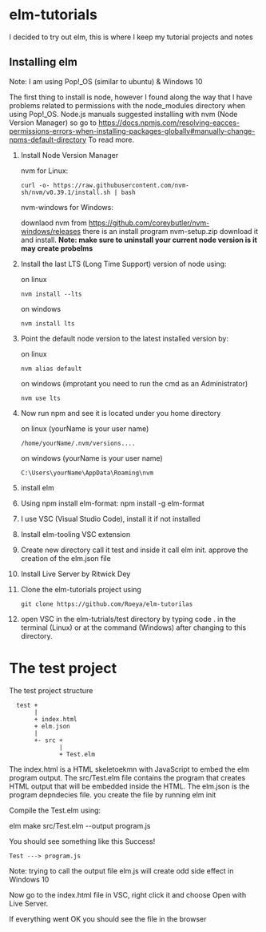 # elm-tutorials

I decided to try out elm, this is where I keep my tutorial projects and notes

## Installing elm

Note: I am using Pop!_OS (similar to ubuntu) & Windows 10

The first thing to install is node, however I found along the way that I have problems related to permissions with the node_modules directory when using Pop!_OS.
Node.js manuals suggested installing with nvm (Node Version Manager) so go to https://docs.npmjs.com/resolving-eacces-permissions-errors-when-installing-packages-globally#manually-change-npms-default-directory
To read more.

1. Install Node Version Manager

   nvm for Linux:
   
       curl -o- https://raw.githubusercontent.com/nvm-sh/nvm/v0.39.1/install.sh | bash

   nvm-windows for Windows:
   
   downlaod nvm from https://github.com/coreybutler/nvm-windows/releases there is an install program
   nvm-setup.zip download it and install.
   **Note: make sure to uninstall your current node version is it may create probelms** 

2. Install the last LTS (Long Time Support) version of node using:
   
   on linux 
   
       nvm install --lts

   on windows
   
       nvm install lts

3. Point the default node version to the latest installed version by:
   
   on linux
   
       nvm alias default

   on windows (improtant you need to run the cmd as an Administrator)
   
       nvm use lts

4. Now run npm and see it is located under you home directory 

   on linux (yourName is your user name)
   
       /home/yourName/.nvm/versions....
 
   on windows (yourName is your user name)
   
       C:\Users\yourName\AppData\Roaming\nvm

5. install elm

6. Using npm install elm-format:
   npm install -g elm-format

7. I use VSC (Visual Studio Code), install it if not installed

8. Install elm-tooling VSC extension

9. Create new directory call it test and inside it call elm init. approve the creation of the elm.json file

10. Install Live Server by Ritwick Dey

11. Clone the elm-tutorials project using 

        git clone https://github.com/Roeya/elm-tutorilas

12. open VSC in the elm-tutrials/test directory by typing code . in the terminal (Linux) or at the command (Windows)
    after changing to this directory.

# The test project

The test project structure

      test +
           |
           + index.html
           + elm.json
           | 
           +- src +
                  | 
                  + Test.elm    

The index.html is a HTML skeletoekmn with JavaScript to embed the elm program output.
The src/Test.elm file contains the program that creates HTML output that will be embedded inside the HTML.
The elm.json is the program depndecies file. you create the file by running elm init

Compile the Test.elm using:

elm make src/Test.elm --output program.js

You should see something like this
Success!

    Test ---> program.js

Note: trying to call the output file elm.js will create odd side effect in Windows 10

Now go to the index.html file in VSC, right click it and choose Open with Live Server.

If everything went OK you should see the file in the browser
